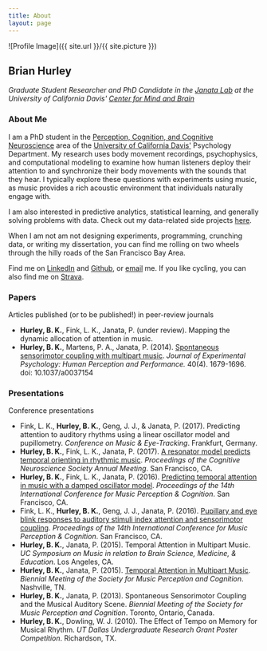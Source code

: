 ```yaml
---
title: About
layout: page
---
```

![Profile Image]({{ site.url }}/{{ site.picture }})

## Brian Hurley
*Graduate Student Researcher and PhD Candidate in the [Janata Lab](https://atonal.ucdavis.edu) at the University of California Davis' [Center for Mind and Brain](http://mindbrain.ucdavis.edu)*

### About Me
I am a PhD student in the [Perception, Cognition, and Cognitive Neuroscience](http://psychology.ucdavis.edu/graduate/graduate-program/areas-of-specialization/perception-cognition-and-cognitive-neuroscience) area of the [University of California Davis'](https://www.ucdavis.edu/) Psychology Department. My research uses body movement recordings, psychophysics, and computational modeling to examine how human listeners deploy their attention to and synchronize their body movements with the sounds that they hear. I typically explore these questions with experiments using music, as music provides a rich acoustic environment that individuals naturally engage with.

I am also interested in predictive analytics, statistical learning, and generally solving problems with data. Check out my data-related side projects [here](https://bkhurley.github.io/projects/).

When I am not am not designing experiments, programming, crunching data, or writing my dissertation, you can find me rolling on two wheels through the hilly roads of the San Francisco Bay Area.

Find me on [LinkedIn](https://linkedin.com/in/bkhurley/) and [Github](https://github.com/bkhurley), or [email](mailto:hurley.brian@gmail.com) me. If you like cycling, you can also find me on [Strava](https://www.strava.com/athletes/4699116).

### Papers
Articles published (or to be published!) in peer-review journals
- **Hurley, B. K.**, Fink, L. K., Janata, P. (under review). Mapping the dynamic allocation of attention in music.
- **Hurley, B. K.**, Martens, P. A., Janata, P. (2014). [Spontaneous sensorimotor coupling with multipart music](/assets/HurleyMartensJanata_2014_JEPHPP.pdf). *Journal of Experimental Psychology: Human Perception and Performance.* 40(4). 1679-1696. doi: 10.1037/a0037154

### Presentations
Conference presentations
- Fink, L. K., **Hurley, B. K.**, Geng, J. J., & Janata, P. (2017). Predicting attention to auditory rhythms using a linear oscillator model and pupillometry. *Conference on Music & Eye-Tracking*. Frankfurt, Germany.
- **Hurley, B. K.**, Fink, L. K., Janata, P. (2017). [A resonator model predicts temporal orienting in rhythmic music](/assets/hurley_cns2017_poster.pdf). *Proceedings of the Cognitive Neuroscience Society Annual Meeting*. San Francisco, CA.
- **Hurley, B. K.**, Fink, L. K., Janata, P. (2016). [Predicting temporal attention in music with a damped oscillator model](/assets/HurleyFinkJanata_ICMPC2016_poster.pdf). *Proceedings of the 14th International Conference for Music Perception & Cognition*. San Francisco, CA.
- Fink, L. K., **Hurley, B. K.**, Geng, J. J., Janata, P. (2016). [Pupillary and eye blink responses to auditory stimuli index attention and sensorimotor coupling](/assets/ICMPC14_poster_FinkL.pdf). *Proceedings of the 14th International Conference for Music Perception & Cognition*. San Francisco, CA.
- **Hurley, B. K.**, Janata, P. (2015). Temporal Attention in Multipart Music. *UC Symposium on Music in relation to Brain Science, Medicine, & Education*. Los Angeles, CA.
- **Hurley, B. K.**, Janata, P. (2015). [Temporal Attention in Multipart Music](/assets/HurleyJanata_SMPC2015.pdf). *Biennial Meeting of the Society for Music Perception and Cognition*. Nashville, TN.
- **Hurley, B. K.**, Janata, P. (2013). Spontaneous Sensorimotor Coupling and the Musical Auditory Scene. *Biennial Meeting of the Society for Music Perception and Cognition*. Toronto, Ontario, Canada.
- **Hurley, B. K.**, Dowling, W. J. (2010). The Effect of Tempo on Memory for Musical Rhythm. *UT Dallas Undergraduate Research Grant Poster Competition*. Richardson, TX.
